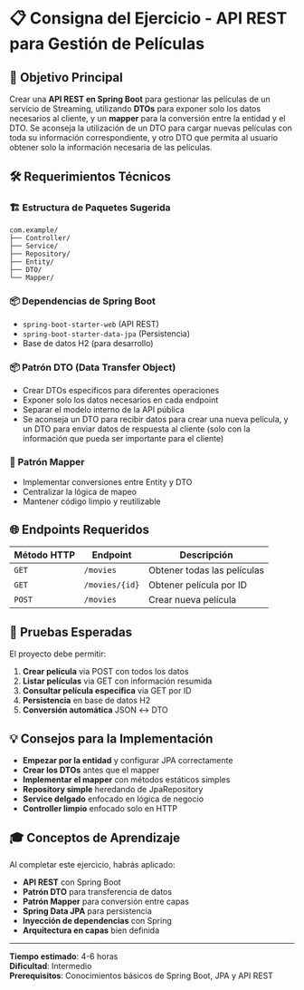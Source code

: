 # 📋 Consigna del Ejercicio - API REST para Gestión de Películas

## 🎯 Objetivo Principal

Crear una **API REST en Spring Boot** para gestionar las películas de un servicio de Streaming, utilizando **DTOs** para exponer solo los datos necesarios al cliente, y un **mapper** para la conversión entre la entidad y el DTO.
Se aconseja la utilización de un DTO para cargar nuevas películas con toda su información correspondiente, y otro DTO que permita al usuario obtener solo la información necesaria de las películas.

## 🛠️ Requerimientos Técnicos

### 🏗️ Estructura de Paquetes Sugerida
```
com.example/
├── Controller/
├── Service/
├── Repository/
├── Entity/
├── DTO/
└── Mapper/
```

### 📦 Dependencias de Spring Boot
- `spring-boot-starter-web` (API REST)
- `spring-boot-starter-data-jpa` (Persistencia)
- Base de datos H2 (para desarrollo)


### 📦 Patrón DTO (Data Transfer Object)

- Crear DTOs específicos para diferentes operaciones
- Exponer solo los datos necesarios en cada endpoint
- Separar el modelo interno de la API pública
- Se aconseja un DTO para recibir datos para crear una nueva película, y un DTO para enviar datos de respuesta al cliente (solo con la información que pueda ser importante para el cliente)

### 🔄 Patrón Mapper

- Implementar conversiones entre Entity y DTO
- Centralizar la lógica de mapeo
- Mantener código limpio y reutilizable

## 🌐 Endpoints Requeridos

| Método HTTP | Endpoint | Descripción |
|-------------|----------|-------------|
| `GET` | `/movies` | Obtener todas las películas | 
| `GET` | `/movies/{id}` | Obtener película por ID |
| `POST` | `/movies` | Crear nueva película |


## 🧪 Pruebas Esperadas

El proyecto debe permitir:

1. **Crear película** via POST con todos los datos
2. **Listar películas** via GET con información resumida
3. **Consultar película específica** via GET por ID
4. **Persistencia** en base de datos H2
5. **Conversión automática** JSON ↔ DTO

## 💡 Consejos para la Implementación

- **Empezar por la entidad** y configurar JPA correctamente
- **Crear los DTOs** antes que el mapper
- **Implementar el mapper** con métodos estáticos simples
- **Repository simple** heredando de JpaRepository
- **Service delgado** enfocado en lógica de negocio
- **Controller limpio** enfocado solo en HTTP

## 🎓 Conceptos de Aprendizaje

Al completar este ejercicio, habrás aplicado:
- **API REST** con Spring Boot
- **Patrón DTO** para transferencia de datos
- **Patrón Mapper** para conversión entre capas
- **Spring Data JPA** para persistencia
- **Inyección de dependencias** con Spring
- **Arquitectura en capas** bien definida

---

**Tiempo estimado**: 4-6 horas  
**Dificultad**: Intermedio  
**Prerequisitos**: Conocimientos básicos de Spring Boot, JPA y API REST